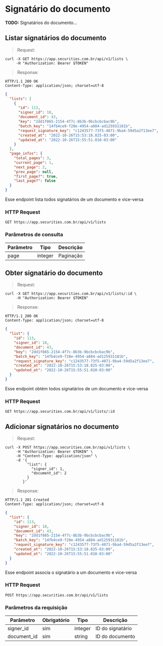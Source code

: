 # Signatário do documento

**TODO:** Signatários do documento...

## Listar signatários do documento

> Request:

```shell
curl -X GET https://app.securities.com.br/api/v1/lists \
     -H "Authorization: Bearer $TOKEN"
```

> Response:

```shell
HTTP/1.1 200 OK
Content-Type: application/json; charset=utf-8
```

```json
{
  "lists": [
    {
      "id": 113,
      "signer_id": 18,
      "document_id": 43,
      "key": "2dd1f865-2154-4f7c-8b3b-9bcbcbcbac9b",
      "batch_key": "14fb4ce9-f28e-4954-a884-ad125931181b",
      "request_signature_key": "c1243577-73f5-4071-9ba4-59d5a2f13ee7",
      "created_at": "2022-10-26T15:53:18.825-03:00",
      "updated_at": "2022-10-26T15:55:51.010-03:00"
    }
  ],
  "page_infos": {
    "total_pages": 3,
    "current_page": 1,
    "next_page": 2,
    "prev_page": null,
    "first_page?": true,
    "last_page?": false
  }
}
```

Esse endpoint lista todos signatários de um documento e vice-versa

### HTTP Request

`GET https://app.securities.com.br/api/v1/lists`

### Parâmetros de consulta

| Parâmetro | Tipo    | Descrição |
| --------- | ------- | --------- |
| page      | integer | Paginação |

## Obter signatário do documento

> Request:

```shell
curl -X GET https://app.securities.com.br/api/v1/lists/:id \
     -H "Authorization: Bearer $TOKEN"
```

> Response:

```shell
HTTP/1.1 200 OK
Content-Type: application/json; charset=utf-8
```

```json
{
  "list": {
    "id": 113,
    "signer_id": 18,
    "document_id": 43,
    "key": "2dd1f865-2154-4f7c-8b3b-9bcbcbcbac9b",
    "batch_key": "14fb4ce9-f28e-4954-a884-ad125931181b",
    "request_signature_key": "c1243577-73f5-4071-9ba4-59d5a2f13ee7",
    "created_at": "2022-10-26T15:53:18.825-03:00",
    "updated_at": "2022-10-26T15:55:51.010-03:00"
  }
}
```

Esse endpoint obtém todos signatários de um documento e vice-versa

### HTTP Request

`GET https://app.securities.com.br/api/v1/lists/:id`

## Adicionar signatários no documento

> Request:

```shell
curl -X POST https://app.securities.com.br/api/v1/lists \
     -H "Authorization: Bearer $TOKEN" \
     -H "Content-Type: application/json" \
     -d '{
          "list": {
            "signer_id": 1,
            "document_id": 2
          }
        }'
```

> Response:

```shell
HTTP/1.1 201 Created
Content-Type: application/json; charset=utf-8
```

```json
{
  "list": {
    "id": 113,
    "signer_id": 18,
    "document_id": 43,
    "key": "2dd1f865-2154-4f7c-8b3b-9bcbcbcbac9b",
    "batch_key": "14fb4ce9-f28e-4954-a884-ad125931181b",
    "request_signature_key": "c1243577-73f5-4071-9ba4-59d5a2f13ee7",
    "created_at": "2022-10-26T15:53:18.825-03:00",
    "updated_at": "2022-10-26T15:55:51.010-03:00"
  }
}
```

Esse endpoint associa o signatário a um documento e vice-versa

### HTTP Request

`POST https://app.securities.com.br/api/v1/lists`

### Parâmetros da requisição

| Parâmetro   | Obrigatório | Tipo    | Descrição        |
| ----------- | ----------- | ------- | ---------------- |
| signer_id   | sim         | integer | ID do signatário |
| document_id | sim         | string  | ID do documento  |
